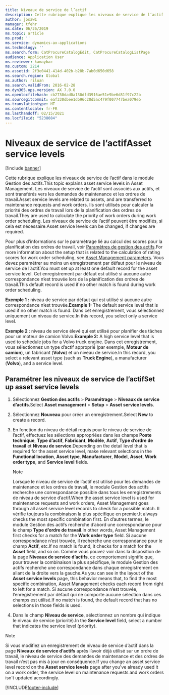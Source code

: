 ```yaml
---
title: Niveaux de service de l’actif
description: Cette rubrique explique les niveaux de service de l’actif dans le module Gestion des actifs.
author: josaw1
manager: tfehr
ms.date: 06/26/2019
ms.topic: article
ms.prod: ''
ms.service: dynamics-ax-applications
ms.technology: ''
ms.search.form: CatProcureCatalogEdit, CatProcureCatalogListPage
audience: Application User
ms.reviewer: kamaybac
ms.custom: 2214
ms.assetid: 2f3e0441-414d-402b-b28b-7ab0d650d658
ms.search.region: Global
ms.author: riluan
ms.search.validFrom: 2016-02-28
ms.dyn365.ops.version: AX 7.0.0
ms.openlocfilehash: cb2730dad0a130dfd3916ae51e9be6d81f97c22b
ms.sourcegitcommit: eaf330dbee1db96c20d5ac479f007747bea079eb
ms.translationtype: HT
ms.contentlocale: fr-FR
ms.lasthandoff: 02/15/2021
ms.locfileid: "5238084"
---
```

# <a name="asset-service-levels"></a><span data-ttu-id="b2127-103">Niveaux de service de l’actif</span><span class="sxs-lookup"><span data-stu-id="b2127-103">Asset service levels</span></span>

[!include [banner](../../includes/banner.md)]

 

<span data-ttu-id="b2127-104">Cette rubrique explique les niveaux de service de l’actif dans le module Gestion des actifs.</span><span class="sxs-lookup"><span data-stu-id="b2127-104">This topic explains asset service levels in Asset Management.</span></span> <span data-ttu-id="b2127-105">Les niveaux de service de l’actif sont associés aux actifs, et sont transférés vers les demandes de maintenance et les ordres de travail.</span><span class="sxs-lookup"><span data-stu-id="b2127-105">Asset service levels are related to assets, and are transferred to maintenance requests and work orders.</span></span> <span data-ttu-id="b2127-106">Ils sont utilisés pour calculer la priorité des ordres de travail lors de la planification des ordres de travail.</span><span class="sxs-lookup"><span data-stu-id="b2127-106">They are used to calculate the priority of work orders during work order scheduling.</span></span> <span data-ttu-id="b2127-107">Les niveaux de service de l’actif peuvent être modifiés, si cela est nécessaire.</span><span class="sxs-lookup"><span data-stu-id="b2127-107">Asset service levels can be changed, if changes are required.</span></span>

<span data-ttu-id="b2127-108">Pour plus d’informations sur le paramétrage lié au calcul des scores pour la planification des ordres de travail, voir [Paramètres de gestion des actifs](../setup-for-objects/enterprise-asset-management-parameters.md).</span><span class="sxs-lookup"><span data-stu-id="b2127-108">For more information about the setup that is related to the calculation of rating scores for work order scheduling, see [Asset Management parameters](../setup-for-objects/enterprise-asset-management-parameters.md).</span></span> <span data-ttu-id="b2127-109">Vous devez paramétrer au moins un enregistrement par défaut pour le niveau de service de l’actif.</span><span class="sxs-lookup"><span data-stu-id="b2127-109">You must set up at least one default record for the asset service level.</span></span> <span data-ttu-id="b2127-110">Cet enregistrement par défaut est utilisé si aucune autre correspondance n’est trouvée lors de la planification des ordres de travail.</span><span class="sxs-lookup"><span data-stu-id="b2127-110">This default record is used if no other match is found during work order scheduling.</span></span>

<span data-ttu-id="b2127-111">**Exemple 1 :** niveau de service par défaut qui est utilisé si aucune autre correspondance n’est trouvée.</span><span class="sxs-lookup"><span data-stu-id="b2127-111">**Example 1:** The default service level that is used if no other match is found.</span></span> <span data-ttu-id="b2127-112">Dans cet enregistrement, vous sélectionnez uniquement un niveau de service.</span><span class="sxs-lookup"><span data-stu-id="b2127-112">In this record, you select only a service level.</span></span>

<span data-ttu-id="b2127-113">**Exemple 2 :** niveau de service élevé qui est utilisé pour planifier des tâches pour un moteur de camion Volvo.</span><span class="sxs-lookup"><span data-stu-id="b2127-113">**Example 2:** A high service level that is used to schedule jobs for a Volvo truck engine.</span></span> <span data-ttu-id="b2127-114">Dans cet enregistrement, vous sélectionnez un type d’actif approprié (par exemple, **Moteur de camion**), un fabricant (**Volvo**) et un niveau de service.</span><span class="sxs-lookup"><span data-stu-id="b2127-114">In this record, you select a relevant asset type (such as **Truck Engine**), a manufacturer (**Volvo**), and a service level.</span></span>

## <a name="set-up-asset-service-levels"></a><span data-ttu-id="b2127-115">Paramétrer les niveaux de service de l’actif</span><span class="sxs-lookup"><span data-stu-id="b2127-115">Set up asset service levels</span></span>

1. <span data-ttu-id="b2127-116">Sélectionnez **Gestion des actifs** \> **Paramétrage** \> **Niveaux de service d’actifs**.</span><span class="sxs-lookup"><span data-stu-id="b2127-116">Select **Asset management** \> **Setup** \> **Asset service levels**.</span></span>
2. <span data-ttu-id="b2127-117">Sélectionnez **Nouveau** pour créer un enregistrement.</span><span class="sxs-lookup"><span data-stu-id="b2127-117">Select **New** to create a record.</span></span>
3. <span data-ttu-id="b2127-118">En fonction du niveau de détail requis pour le niveau de service de l’actif, effectuez les sélections appropriées dans les champs **Poste technique**, **Type d’actif**, **Fabricant**, **Modèle**, **Actif**, **Type d’ordre de travail** et **Niveau de service**.</span><span class="sxs-lookup"><span data-stu-id="b2127-118">Depending on the detail level that is required for the asset service level, make relevant selections in the **Functional location**, **Asset type**, **Manufacturer**, **Model**, **Asset**, **Work order type**, and **Service level** fields.</span></span>

    > [!NOTE]
    > <span data-ttu-id="b2127-119">Lorsque le niveau de service de l’actif est utilisé pour les demandes de maintenance et les ordres de travail, le module Gestion des actifs recherche une correspondance possible dans tous les enregistrements de niveau de service d’actif.</span><span class="sxs-lookup"><span data-stu-id="b2127-119">When the asset service level is used for maintenance requests and work orders, Asset Management goes through all asset service level records to check for a possible match.</span></span> <span data-ttu-id="b2127-120">Il vérifie toujours la combinaison la plus spécifique en premier.</span><span class="sxs-lookup"><span data-stu-id="b2127-120">It always checks the most specific combination first.</span></span> <span data-ttu-id="b2127-121">En d’autres termes, le module Gestion des actifs recherche d’abord une correspondance pour le champ **Type d’ordre de travail**.</span><span class="sxs-lookup"><span data-stu-id="b2127-121">In other words, Asset Management first checks for a match for the **Work order type** field.</span></span> <span data-ttu-id="b2127-122">Si aucune correspondance n’est trouvée, il recherche une correspondance pour le champ **Actif**, etc.</span><span class="sxs-lookup"><span data-stu-id="b2127-122">If no match is found, it checks for a match for the **Asset** field, and so on.</span></span> <span data-ttu-id="b2127-123">Comme vous pouvez voir dans la disposition de la page **Niveaux de service d’actifs**, ce comportement signifie que, pour trouver la combinaison la plus spécifique, le module Gestion des actifs recherche une correspondance dans chaque enregistrement en allant de la droite vers la gauche.</span><span class="sxs-lookup"><span data-stu-id="b2127-123">As you can see in the layout of the **Asset service levels** page, this behavior means that, to find the most specific combination, Asset Management checks each record from right to left for a match.</span></span> <span data-ttu-id="b2127-124">Si aucune correspondance n’est trouvée, l’enregistrement par défaut qui ne comporte aucune sélection dans ces champs est utilisé.</span><span class="sxs-lookup"><span data-stu-id="b2127-124">If no match is found, the default record that has no selections in those fields is used.</span></span>

4. <span data-ttu-id="b2127-125">Dans le champ **Niveau de service**, sélectionnez un nombre qui indique le niveau de service (priorité).</span><span class="sxs-lookup"><span data-stu-id="b2127-125">In the **Service level** field, select a number that indicates the service level (priority).</span></span>


> [!NOTE]
> <span data-ttu-id="b2127-126">Si vous modifiez un enregistrement de niveau de service d’actif dans la page **Niveaux de service d’actifs** après l’avoir déjà utilisé sur un ordre de travail, le niveau de service des demandes de maintenance et des ordres de travail n’est pas mis à jour en conséquence.</span><span class="sxs-lookup"><span data-stu-id="b2127-126">If you change an asset service level record on the **Asset service levels** page after you've already used it on a work order, the service level on maintenance requests and work orders isn't updated accordingly.</span></span>


[!INCLUDE[footer-include](../../../includes/footer-banner.md)]